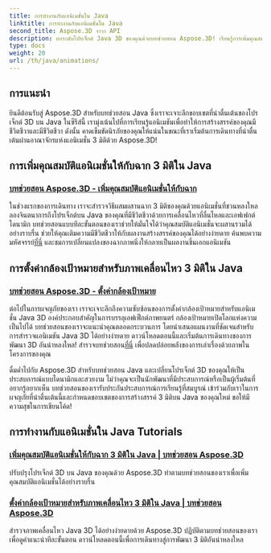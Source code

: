 ```yaml
---
title: การทำงานกับแอนิเมชั่นใน Java
linktitle: การทำงานกับแอนิเมชั่นใน Java
second_title: Aspose.3D จาวา API
description: ยกระดับโปรเจ็กต์ Java 3D ของคุณด้วยบทช่วยสอน Aspose.3D! เรียนรู้การเพิ่มคุณสมบัติแอนิเมชั่นและตั้งค่ากล้องเป้าหมายได้อย่างราบรื่นเพื่อการพัฒนา 3D ที่น่าหลงใหล
type: docs
weight: 20
url: /th/java/animations/
---
```

## การแนะนำ

ยินดีต้อนรับสู่ Aspose.3D สำหรับบทช่วยสอน Java ซึ่งเราจะเจาะลึกขอบเขตที่น่าตื่นเต้นของโปรเจ็กต์ 3D บน Java ในซีรีส์นี้ เรามุ่งเน้นไปที่การเรียนรู้แอนิเมชันเพื่อทำให้การสร้างสรรค์ของคุณมีชีวิตชีวาและมีชีวิตชีวา ดังนั้น คาดเข็มขัดนิรภัยของคุณให้แน่นในขณะที่เราเริ่มต้นการเดินทางที่น่าตื่นเต้นผ่านอาณาจักรแห่งแอนิเมชั่น 3 มิติด้วย Aspose.3D!

## การเพิ่มคุณสมบัติแอนิเมชั่นให้กับฉาก 3 มิติใน Java

### [บทช่วยสอน Aspose.3D - เพิ่มคุณสมบัติแอนิเมชั่นให้กับฉาก](./add-animation-properties-to-scenes/)

 ในช่วงแรกของการเดินทาง เราจะสำรวจวิธีผสมผสานฉาก 3 มิติของคุณด้วยแอนิเมชั่นที่ชวนหลงใหล ลองจินตนาการถึงโปรเจ็กต์บน Java ของคุณที่มีชีวิตชีวาด้วยการเคลื่อนไหวที่ลื่นไหลและเอฟเฟกต์ไดนามิก บทช่วยสอนแบบทีละขั้นตอนของเราช่วยให้มั่นใจได้ว่าคุณสมบัติแอนิเมชั่นจะผสานรวมได้อย่างราบรื่น ช่วยให้คุณเติมความมีชีวิตชีวาให้กับผลงานสร้างสรรค์ของคุณได้อย่างง่ายดาย ค้นพบความมหัศจรรย์[ที่นี่](./add-animation-properties-to-scenes/) และชมการเปลี่ยนแปลงของฉากภาพนิ่งให้กลายเป็นผลงานชิ้นเอกแอนิเมชัน

## การตั้งค่ากล้องเป้าหมายสำหรับภาพเคลื่อนไหว 3 มิติใน Java

### [บทช่วยสอน Aspose.3D - ตั้งค่ากล้องเป้าหมาย](./set-up-target-camera/)

ต่อไปในการผจญภัยของเรา เราจะเจาะลึกถึงความซับซ้อนของการตั้งค่ากล้องเป้าหมายสำหรับแอนิเมชั่น Java 3D องค์ประกอบสำคัญในการบรรลุเอฟเฟ็กต์ภาพยนตร์ กล้องเป้าหมายเปิดโลกแห่งความเป็นไปได้ บทช่วยสอนของเราจะแนะนำคุณตลอดกระบวนการ โดยนำเสนอแผนงานที่ชัดเจนสำหรับการสำรวจแอนิเมชัน Java 3D ได้อย่างง่ายดาย ดาวน์โหลดตอนนี้และเริ่มต้นการเดินทางของการพัฒนา 3D อันน่าหลงใหล! สำรวจบทช่วยสอน[ที่นี่](./set-up-target-camera/) เพื่อปลดปล่อยพลังของการเล่าเรื่องด้วยภาพในโครงการของคุณ

ดื่มด่ำไปกับ Aspose.3D สำหรับบทช่วยสอน Java และเปลี่ยนโปรเจ็กต์ 3D ของคุณให้เป็นประสบการณ์แบบไดนามิกและสวยงาม ไม่ว่าคุณจะเป็นนักพัฒนาที่มีประสบการณ์หรือเป็นผู้เริ่มต้นที่อยากรู้อยากเห็น บทช่วยสอนของเรารับประกันประสบการณ์การเรียนรู้ที่สมบูรณ์ เข้าร่วมกับเราในการผจญภัยที่น่าตื่นเต้นนี้และกำหนดขอบเขตของการสร้างสรรค์ 3 มิติบน Java ของคุณใหม่ ขอให้มีความสุขในการเขียนโค้ด!

## การทำงานกับแอนิเมชั่นใน Java Tutorials
### [เพิ่มคุณสมบัติแอนิเมชั่นให้กับฉาก 3 มิติใน Java | บทช่วยสอน Aspose.3D](./add-animation-properties-to-scenes/)
ปรับปรุงโปรเจ็กต์ 3D บน Java ของคุณด้วย Aspose.3D ทำตามบทช่วยสอนของเราเพื่อเพิ่มคุณสมบัติแอนิเมชั่นได้อย่างราบรื่น
### [ตั้งค่ากล้องเป้าหมายสำหรับภาพเคลื่อนไหว 3 มิติใน Java | บทช่วยสอน Aspose.3D](./set-up-target-camera/)
สำรวจภาพเคลื่อนไหว Java 3D ได้อย่างง่ายดายด้วย Aspose.3D ปฏิบัติตามบทช่วยสอนของเราเพื่อดูคำแนะนำทีละขั้นตอน ดาวน์โหลดตอนนี้เพื่อการเดินทางสู่การพัฒนา 3 มิติอันน่าหลงใหล